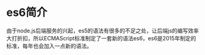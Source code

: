 # es6简介
由于node.js后端服务的兴起，es5的语法有很多的不足之处，让后端js的编写效率大打折扣，所以ECMAScript标准制定了一套新的语法es6，es6是2015年制定的标准，每年也会加入一点新的语法。